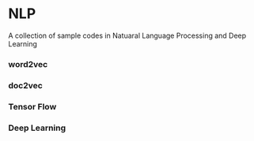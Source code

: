 # NLP
A collection of sample codes in Natuaral Language Processing and Deep Learning  
### word2vec 
### doc2vec 
### Tensor Flow
### Deep Learning
